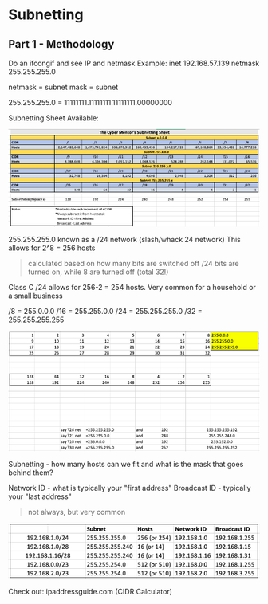 # Subnetting

## Part 1 - Methodology

Do an ifcongif and see IP and netmask
Example:
inet 192.168.57.139 netmask 255.255.255.0

netmask = subnet mask = subnet

255.255.255.0 = 11111111.11111111.11111111.00000000

Subnetting Sheet Available:

![](https://github.com/Cyberd0xed/practical-ethical-hacking/blob/main/resources/8b98722693fb45e69eeaf72f5715066f.png?raw=true)

255.255.255.0 known as a /24 network (slash/whack 24 network)
This allows for 2^8 = 256 hosts
> calculated based on how many bits are switched off
/24 bits are turned on, while 8 are turned off (total 32!)

Class C /24 allows for 256-2 = 254 hosts. Very common for a household or a small business

/8 = 255.0.0.0
/16 = 255.255.0.0
/24 = 255.255.255.0
/32 = 255.255.255.255
 
![](https://github.com/Cyberd0xed/practical-ethical-hacking/blob/main/resources/0d62a7cf07764e4d83076707e2a96501.png?raw=true)

Subnetting - how many hosts can we fit and what is the mask that goes behind them?

Network ID - what is typically your "first address"
Broadcast ID - typically your "last address"
> not always, but very common

![](https://github.com/Cyberd0xed/practical-ethical-hacking/blob/main/resources/4d205d3b786847b7bfabfccceb886c41.png?raw=true)

Check out: ipaddressguide.com (CIDR Calculator)

